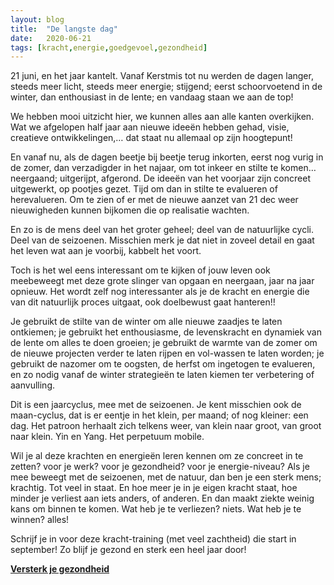 ```yaml
---
layout: blog
title:  "De langste dag"
date:   2020-06-21
tags: [kracht,energie,goedgevoel,gezondheid]
---
```



21 juni, en het jaar kantelt.
Vanaf Kerstmis tot nu werden de dagen langer, steeds meer licht, steeds meer energie; stijgend; eerst schoorvoetend in de winter, dan enthousiast in de lente; en vandaag staan we aan de top!

We hebben mooi uitzicht hier, we kunnen alles aan alle kanten overkijken. 
Wat we afgelopen half jaar aan nieuwe ideeën hebben gehad, visie, creatieve ontwikkelingen,…
dat staat nu allemaal op zijn hoogtepunt!

En vanaf nu, als de dagen beetje bij beetje terug inkorten, eerst nog vurig in de zomer, dan verzadigder in het najaar, om tot inkeer en stilte te komen… neergaand; uitgerijpt, afgerond. De ideeën van het voorjaar zijn concreet uitgewerkt, op pootjes gezet. Tijd om dan in stilte te evalueren of herevalueren. Om te zien of er met de nieuwe aanzet van 21 dec weer nieuwigheden kunnen bijkomen die op realisatie wachten.

En zo is de mens deel van het groter geheel; deel van de natuurlijke cycli. Deel van de seizoenen. 
Misschien merk je dat niet in zoveel detail en gaat het leven wat aan je voorbij, kabbelt het voort. 

Toch is het wel eens interessant om te kijken of jouw leven ook meebeweegt met deze grote slinger van opgaan en neergaan, jaar na jaar opnieuw. 
Het wordt zelf nog interessanter als je de kracht en energie die van dit natuurlijk proces uitgaat, ook doelbewust gaat hanteren!!

Je gebruikt de stilte van de winter om alle nieuwe zaadjes te laten ontkiemen; je gebruikt het enthousiasme, de levenskracht en dynamiek van de lente om alles te doen groeien; je gebruikt de warmte van de zomer om de nieuwe projecten verder te laten rijpen en vol-wassen te laten worden; je gebruikt de nazomer om te oogsten, de herfst om ingetogen te evalueren, en zo nodig vanaf de winter strategieën te laten kiemen ter verbetering of aanvulling.

Dit is een jaarcyclus, mee met de seizoenen. Je kent misschien ook de maan-cyclus, dat is er eentje in het klein, per maand; of nog kleiner: een dag. Het patroon herhaalt zich telkens weer, van klein naar groot, van groot naar klein. Yin en Yang. Het perpetuum mobile.

Wil je al deze krachten en energieën leren kennen om ze concreet in te zetten? voor je werk? voor je gezondheid? voor je energie-niveau? Als je mee beweegt met de seizoenen, met de natuur, dan ben je een sterk mens; krachtig. Tot veel in staat. En hoe meer je in je eigen kracht staat, hoe minder je verliest aan iets anders, of anderen. En dan maakt ziekte weinig kans om binnen te komen. Wat heb je te verliezen? niets. Wat heb je te winnen? alles! 

Schrijf je in voor deze kracht-training (met veel zachtheid) die start in september! Zo blijf je gezond  en sterk een heel jaar door!

[**Versterk je gezondheid**](http://www.manopura.be/cursussen.html)
  


